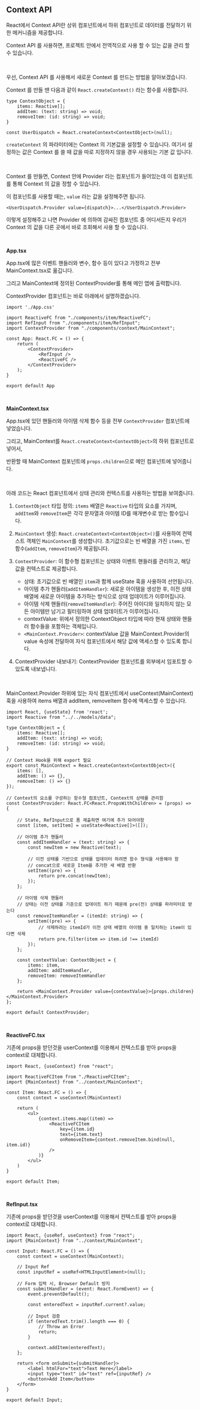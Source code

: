 ## Context API

React에서 Context API란 상위 컴포넌트에서 하위 컴포넌트로 데이터를 전달하기 위한 메커니즘을 제공합니다.

Context API 를 사용하면, 프로젝트 안에서 전역적으로 사용 할 수 있는 값을 관리 할 수 있습니다.

<br>

우선, Context API 를 사용해서 새로운 Context 를 만드는 방법을 알아보겠습니다.

Context 를 만들 땐 다음과 같이 `React.createContext()` 라는 함수를 사용합니다.

```tsx
type ContextObject = {  
    items: Reactive[];  
    addItem: (text: string) => void;  
    removeItem: (id: string) => void;  
}  
  
const UserDispatch = React.createContext<ContextObject>(null);
```

`createContext` 의 파라미터에는 Context 의 기본값을 설정할 수 있습니다. 여기서 설정하는 값은 Context 를 쓸 때 값을 따로 지정하지 않을 경우 사용되는 기본 값 입니다.

<br>

Context 를 만들면, Context 안에 Provider 라는 컴포넌트가 들어있는데 이 컴포넌트를 통해 Context 의 값을 정할 수 있습니다.

이 컴포넌트를 사용할 때는, `value` 라는 값을 설정해주면 됩니다.

```tsx
<UserDispatch.Provider value={dispatch}>...</UserDispatch.Provider>
```

이렇게 설정해주고 나면 Provider 에 의하여 감싸진 컴포넌트 중 어디서든지 우리가 Context 의 값을 다른 곳에서 바로 조회해서 사용 할 수 있습니다.

<br>

**App.tsx**

App.tsx에 많은 이벤트 핸들러와 변수, 함수 등이 있다고 가정하고 전부 MainContext.tsx로 옮깁니다.

그리고 MainContext에 정의된 ContextProvider를 통해 메인 앱에 출력합니다.

ContextProvider 컴포넌트는 바로 아래에서 설명하겠습니다.

```tsx
import './App.css'  
  
import ReactiveFC from "./components/item/ReactiveFC";  
import RefInput from "./components/item/RefInput";  
import ContextProvider from "./components/context/MainContext";  
  
const App: React.FC = () => {  
    return (  
        <ContextProvider>  
            <RefInput />  
            <ReactiveFC />  
        </ContextProvider>  
    );  
}  
  
export default App
```

<br>

**MainContext.tsx**

App.tsx에 있던 핸들러와 아이템 삭제 함수 등을 전부 `ContextProvider` 컴포넌트에 넣었습니다.

그리고, MainContext를 `React.createContext<ContextObject>`의 하위 컴포넌트로 넣어서,

반환할 때 MainContext 컴포넌트에 `props.children`으로 메인 컴포넌트에 넣어줍니다.

<br>

아래 코드는 React 컴포넌트에서 상태 관리와 컨텍스트를 사용하는 방법을 보여줍니다.

1. `ContextObject` 타입 정의: `items` 배열은 `Reactive` 타입의 요소를 가지며, `addItem`와 `removeItem`은 각각 문자열과 아이템 ID를 매개변수로 받는 함수입니다.

2. `MainContext` 생성: `React.createContext<ContextObject>()`를 사용하여 컨텍스트 객체인 `MainContext`를 생성합니다. 초기값으로는 빈 배열을 가진 `items`, 빈 함수(`addItem`, `removeItem`)가 제공됩니다.

3. `ContextProvider`: 이 함수형 컴포넌트는 상태와 이벤트 핸들러를 관리하고, 해당 값을 컨텍스트로 제공합니다.

    - 상태: 초기값으로 빈 배열인 `item`과 함께 useState 훅을 사용하여 선언됩니다.
    - 아이템 추가 핸들러(`addItemHandler`): 새로운 아이템을 생성한 후, 이전 상태 배열에 새로운 아이템을 추가하는 방식으로 상태 업데이트가 이루어집니다.
    - 아이템 삭제 핸들러(`removeItemHandler`): 주어진 아이디와 일치하지 않는 모든 아이템만 남기고 필터링하여 상태 업데이트가 이루어집니다.
    - contextValue: 위에서 정의한 ContextObject 타입에 따라 현재 상태와 핸들러 함수들을 포함하는 객체입니다.
    - `<MainContext.Provider>`: contextValue 값을 MainContext.Provider의 value 속성에 전달하여 자식 컴포넌트에서 해당 값에 액세스할 수 있도록 합니다.
4. ContextProvider 내보내기: ContextProvider 컴포넌트를 외부에서 임포트할 수 있도록 내보냅니다.


<br>

MainContext.Provider 하위에 있는 자식 컴포넌트에서 useContext(MainContext) 훅을 사용하여 items 배열과 addItem, removeItem 함수에 액세스할 수 있습니다.

```tsx
import React, {useState} from 'react';  
import Reactive from "../../models/data";  
  
type ContextObject = {  
    items: Reactive[];  
    addItem: (text: string) => void;  
    removeItem: (id: string) => void;  
}  
  
// Context Hook을 위해 export 필요  
export const MainContext = React.createContext<ContextObject>({  
    items: [],  
    addItem: () => {},  
    removeItem: () => {}  
});  
  
// Context의 요소를 구성하는 함수형 컴포넌트, Context의 상태를 관리함  
const ContextProvider: React.FC<React.PropsWithChildren> = (props) => {  
  
    // State, RefInput으로 폼 제출하면 여기에 추가 돠어야함  
    const [item, setItem] = useState<Reactive[]>([]);  
  
    // 아이템 추가 핸들러  
    const addItemHandler = (text: string) => {  
        const newItem = new Reactive(text);  
  
        // 이전 상태를 기반으로 상태를 업데이터 하려면 함수 형식을 사용해야 함  
        // concat으로 새로운 Item을 추가한 새 배열 반환  
        setItem((pre) => {  
            return pre.concat(newItem);  
        });  
    };  
  
    // 아이템 삭제 핸들러  
    // 상태는 이전 상태를 기준으로 업데이트 하기 때문에 pre(전) 상태를 파라미터로 받는다  
    const removeItemHandler = (itemId: string) => {  
        setItem((pre) => {  
            // 삭제하려는 itemId가 이전 상태 배열의 아이템 중 일치하는 item이 있다면 삭제  
            return pre.filter(item => item.id !== itemId)  
        });  
    };  
  
    const contextValue: ContextObject = {  
        items: item,  
        addItem: addItemHandler,  
        removeItem: removeItemHandler  
    };  
  
    return <MainContext.Provider value={contextValue}>{props.children}</MainContext.Provider>  
};  
  
export default ContextProvider;
```

<br>

**ReactiveFC.tsx**

기존에 props을 받던것을 userContext를 이용해서 컨텍스트를 받아 props을 context로 대체합니다.

```tsx
import React, {useContext} from "react";  
  
import ReactiveFCItem from "./ReactiveFCItem";  
import {MainContext} from "../context/MainContext";  
  
const Item: React.FC = () => {  
    const context = useContext(MainContext)  
  
    return (  
        <ul>  
            {context.items.map((item) =>  
                <ReactiveFCItem  
                    key={item.id}  
                    text={item.text}  
                    onRemoveItem={context.removeItem.bind(null, item.id)}  
                />  
            )}  
        </ul>  
    )  
}  
  
export default Item;
```

<br>

**RefInput.tsx**

기존에 props을 받던것을 userContext를 이용해서 컨텍스트를 받아 props을 context로 대체합니다.

```tsx
import React, {useRef, useContext} from "react";  
import {MainContext} from "../context/MainContext";  
  
const Input: React.FC = () => {  
    const context = useContext(MainContext);  
  
    // Input Ref  
    const inputRef = useRef<HTMLInputElement>(null);  
  
    // Form 입력 시, Browser Default 방지  
    const submitHandler = (event: React.FormEvent) => {  
        event.preventDefault();  
  
        const enteredText = inputRef.current?.value;  
  
        // Input 검증  
        if (enteredText.trim().length === 0) {  
            // Throw an Error  
            return;  
        }  
  
        context.addItem(enteredText);  
    };  
  
    return <form onSubmit={submitHandler}>  
        <label htmlFor="text">Text Here</label>  
        <input type="text" id="text" ref={inputRef} />  
        <button>Add Item</button>  
    </form>  
}  
  
export default Input;
```